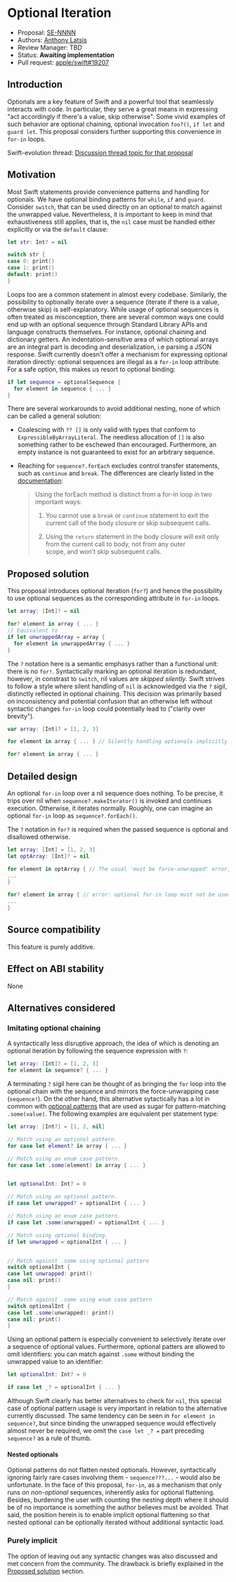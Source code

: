 # Optional Iteration

* Proposal: [SE-NNNN](NNNN-filename.md)
* Authors: [Anthony Latsis](https://github.com/AnthonyLatsis)
* Review Manager: TBD
* Status: **Awaiting implementation**
* Pull request: [apple/swift#19207](https://github.com/apple/swift/pull/19207)

## Introduction

Optionals are a key feature of Swift and a powerful tool that seamlessly interacts with code. In particular, they serve a great means in expressing "act accordingly if there's a value, skip otherwise". Some vivid examples of such behavior are optional chaining, optional invocation `foo?()`, `if let` and `guard let`. This proposal considers further supporting this convenience in `for-in` loops.

Swift-evolution thread: [Discussion thread topic for that proposal](https://forums.swift.org/t/another-try-at-allowing-optional-iteration/14376?u=anthonylatsis)

## Motivation

Most Swift statements provide convenience patterns and handling for optionals. We have optional binding patterns for `while`, `if` and `guard`. Consider `switch`, that can be used directly on an optional to match against the unwrapped value. Nevertheless, it is important to keep in mind that exhaustiveness still applies, that is, the `nil` case must be handled either explicitly or via the `default` clause:

```swift
let str: Int? = nil

switch str {
case 0: print()
case 1: print()
default: print()
}
```

Loops too are a common statement in almost every codebase. Similarly, the possibility to optionally iterate over a sequence (iterate if there is a value, otherwise skip) is self-explanatory. While usage of optional sequences is often treated as misconception, there are several common ways one could end up with an optional sequence through Standard Library APIs and language constructs themselves. For instance, optional chaining and dictionary getters. An indentation-sensitive area of which optional arrays are an integral part is decoding and deserialization, i.e parsing a JSON response.
Swift currently doesn't offer a mechanism for expressing optional iteration directly: optional sequences are illegal as a `for-in` loop attribute. For a safe option, this makes us resort to optional binding:

```swift
if let sequence = optionalSequence {
  for element in sequence { ... }
}
```
There are several workarounds to avoid additional nesting, none of which can be called a general solution:
* Coalescing with `?? []` is only valid with types that conform to `ExpressibleByArrayLiteral`. The needless allocation of `[]` is also something rather to be eschewed than encouraged. Furthermore, an empty instance is not guaranteed to exist for an arbitrary sequence.
* Reaching for `sequence?.forEach` excludes control transfer statements, such as `continue` and `break`. The differences are clearly listed in the [documentation](https://developer.apple.com/documentation/swift/sequence/3018367-foreach):

  > Using the forEach method is distinct from a for-in loop in two important ways:
  >
  > 1. You cannot use a `break` or `continue` statement to exit the current call of the body closure or skip subsequent calls.
  >
  > 2. Using the `return` statement in the body closure will exit only from the current call to body, not from any outer   
  >    scope, and won’t skip subsequent calls.

## Proposed solution

This proposal introduces optional iteration (`for?`) and hence the possibility to use optional sequences as the corresponding attribute in `for-in` loops. 

``` swift 
let array: [Int]? = nil

for? element in array { ... }
// Equivalent to
if let unwrappedArray = array {
  for element in unwrappedArray { ... }
}
```

The `?` notation here is a semantic emphasys rather than a functional unit: there is no `for!`. Syntactically marking an optional iteration is redundant, however, in constrast to `switch`, nil values are *skipped silently*. Swift strives to follow a style where silent handling of `nil` is acknowledged via the `?` sigil, distinctly reflected in optional chaining. This decision was primarily based on inconsistency and potential confusion that an otherwise left without syntactic changes `for-in` loop could potentially lead to ("clarity over brevity").  

``` swift
var array: [Int]? = [1, 2, 3]

for element in array { ... } // Silently handling optionals implicitly is a style that Swift prefers to eschew.

for? element in array { ... }

```

## Detailed design

An optional `for-in` loop over a nil sequence does nothing. To be precise, it trips over nil when `sequence?.makeIterator()` is invoked and continues execution. Otherwise, it iterates normally. Roughly, one can imagine an optional `for-in` loop as `sequence?.forEach()`. 

The `?` notation in `for?` is required when the passed sequence is optional and disallowed otherwise.
```swift
let array: [Int] = [1, 2, 3]
let optArray: [Int]? = nil

for element in optArray { // The usual 'must be force-unwrapped' error, but with the preffered fixit to use 'for?' 
...
}

for? element in array { // error: optional for-in loop must not be used on a non-optional sequence of type '[Int]'
...
}
```

## Source compatibility

This feature is purely additive.

## Effect on ABI stability

None

## Alternatives considered

### Imitating optional chaining

A syntactically less disruptive approach, the idea of which is denoting an optional iteration by following the sequence expression with `?`:

```swift 
let array: [Int]? = [1, 2, 3]
for element in sequence? { ... }
```
A terminating `?` sigil here can be thought of as bringing the `for` loop into the optional chain with the sequence and mirrors the force-unwrapping case (`sequence!`). On the other hand, this alternative sytactically has a lot in common with [optional patterns](https://docs.swift.org/swift-book/ReferenceManual/Patterns.html#grammar_optional-pattern) that are used as sugar for pattern-matching `.some(value)`. The following examples are equivalent per statement type:

```swift
let array: [Int?] = [1, 2, nil]

// Match using an optional pattern.
for case let element? in array { ... }

// Match using an enum case pattern.
for case let .some(element) in array { ... }


let optionalInt: Int? = 0

// Match using an optional pattern.
if case let unwrapped? = optionalInt { ... }

// Match using an enum case pattern.
if case let .some(unwrapped) = optionalInt { ... }

// Match using optional binding. 
if let unwrapped = optionalInt { ... }


// Match against .some using optional pattern
switch optionalInt {
case let unwrapped: print()
case nil: print()
}

// Match against .some using enum case pattern
switch optionalInt {
case let .some(unwrapped): print()
case nil: print()
}
```

Using an optional pattern is especially convenient to selectively iterate over a sequence of optional values. Furthermore, optional patters are allowed to omit identifiers: you can match against `.some` without binding the unwrapped value to an identifier:

```swift
let optionalInt: Int? = 0

if case let _? = optionalInt { ... }
```

Although Swift clearly has better alternatives to check for `nil`, this special case of optional pattern usage is very important in relation to the alternative currently discussed. The same tendency can be seen in `for element in sequence?`, but since binding the unwrapped sequence would effectively almost never be required, we omit the `case let _? =` part preceding `sequence?` as a rule of thumb. 

#### Nested optionals

Optional patterns do not flatten nested optionals. However, syntactically ignoring fairly rare cases involving them - `sequence???...` - would also be unfortunate. In the face of this proposal, `for-in`, as a mechanism that only runs on *non-optional* sequences, inherently asks for optional flattening. Besides, burdening the user with counting the nesting depth where it should be of no importance is something the author believes must be avoided. That said, the position herein is to enable implicit optional flattening so that nested optional can be optionally iterated without additional syntactic load.

### Purely implicit

The option of leaving out any syntactic changes was also discussed and met concern from the community. The drawback is briefly explained in the [Proposed solution](#proposed-solution) section.
